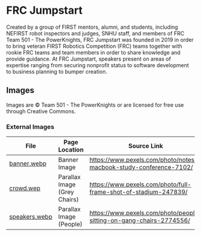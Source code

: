 # FRC Jumpstart

Created by a group of FIRST mentors, alumni, and students, including NEFIRST robot inspectors and judges, SNHU staff, and members of FRC Team 501 - The PowerKnights, FRC Jumpstart was founded in 2019 in order to bring veteran FIRST Robotics Competition (FRC) teams together with rookie FRC teams and team members in order to share knowledge and provide guidance. At FRC Jumpstart, speakers present on areas of expertise ranging from securing nonprofit status to software development to business planning to bumper creation.

## Images

Images are &copy; Team 501 - The PowerKnights or are licensed for free use through Creative Commons.

### External Images

| File                                      | Page Location                | Source Link                                                         | Licensed Under                                            |
| ----------------------------------------- | ---------------------------- | ------------------------------------------------------------------- | --------------------------------------------------------- |
| [banner.webp](src/images/banner.webp)     | Banner Image                 | https://www.pexels.com/photo/notes-macbook-study-conference-7102/   | [CC0](https://creativecommons.org/publicdomain/zero/1.0/) |
| [crowd.wep](src/images/crowd.webp)        | Parallax Image (Grey Chairs) | https://www.pexels.com/photo/full-frame-shot-of-stadium-247839/     | [CC0](https://creativecommons.org/publicdomain/zero/1.0/) |
| [speakers.webp](src/images/speakers.webp) | Parallax Image (People)      | https://www.pexels.com/photo/people-sitting-on-gang-chairs-2774556/ | [Pexels General License](https://www.pexels.com/license/) |
